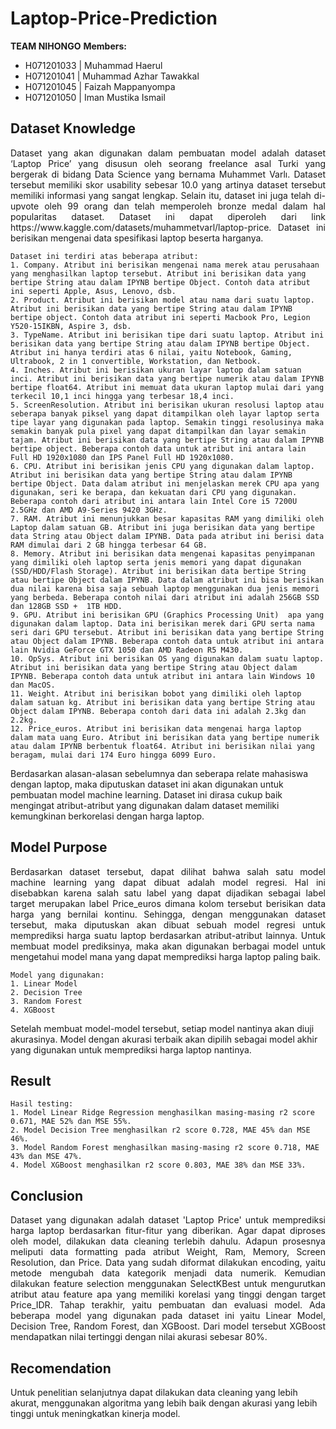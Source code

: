 # Laptop-Price-Prediction
**TEAM NIHONGO**
**Members:**
- H071201033 | Muhammad Haerul
- H071201041 | Muhammad Azhar Tawakkal
- H071201045 | Faizah Mappanyompa
- H071201050 | Iman Mustika Ismail

## Dataset Knowledge
<p align="justify">
Dataset yang akan digunakan dalam pembuatan model adalah dataset ‘Laptop Price’ yang disusun oleh seorang freelance asal Turki yang bergerak di bidang Data Science yang bernama Muhammet Varlı. Dataset tersebut memiliki skor usability sebesar 10.0 yang artinya dataset tersebut memiliki informasi yang sangat lengkap. Selain itu, dataset ini juga telah di-upvote oleh 99 orang dan telah memperoleh bronze medal dalam hal popularitas dataset. Dataset ini dapat diperoleh dari link https://www.kaggle.com/datasets/muhammetvarl/laptop-price. Dataset ini berisikan mengenai data spesifikasi laptop beserta harganya. 
	
	Dataset ini terdiri atas beberapa atribut:
	1. Company. Atribut ini berisikan mengenai nama merek atau perusahaan yang menghasilkan laptop tersebut. Atribut ini berisikan data yang bertipe String atau dalam IPYNB bertipe Object. Contoh data atribut ini seperti Apple, Asus, Lenovo, dsb. 
	2. Product. Atribut ini berisikan model atau nama dari suatu laptop. Atribut ini berisikan data yang bertipe String atau dalam IPYNB bertipe object. Contoh data atribut ini seperti Macbook Pro, Legion Y520-15IKBN, Aspire 3, dsb.
	3. TypeName. Atribut ini berisikan tipe dari suatu laptop. Atribut ini berisikan data yang bertipe String atau dalam IPYNB bertipe Object. Atribut ini hanya terdiri atas 6 nilai, yaitu Notebook, Gaming, Ultrabook, 2 in 1 convertible, Workstation, dan Netbook.
	4. Inches. Atribut ini berisikan ukuran layar laptop dalam satuan inci. Atribut ini berisikan data yang bertipe numerik atau dalam IPYNB bertipe float64. Atribut ini memuat data ukuran laptop mulai dari yang terkecil 10,1 inci hingga yang terbesar 18,4 inci.
	5. ScreenResolution. Atribut ini berisikan ukuran resolusi laptop atau seberapa banyak piksel yang dapat ditampilkan oleh layar laptop serta tipe layar yang digunakan pada laptop. Semakin tinggi resolusinya maka semakin banyak pula pixel yang dapat ditampilkan dan layar semakin tajam. Atribut ini berisikan data yang bertipe String atau dalam IPYNB bertipe object. Beberapa contoh data untuk atribut ini antara lain Full HD 1920x1080 dan IPS Panel Full HD 1920x1080.
	6. CPU. Atribut ini berisikan jenis CPU yang digunakan dalam laptop. Atribut ini berisikan data yang bertipe String atau dalam IPYNB bertipe Object. Data dalam atribut ini menjelaskan merek CPU apa yang digunakan, seri ke berapa, dan kekuatan dari CPU yang digunakan. Beberapa contoh dari atribut ini antara lain Intel Core i5 7200U 2.5GHz dan AMD A9-Series 9420 3GHz.
	7. RAM. Atribut ini menunjukkan besar kapasitas RAM yang dimiliki oleh Laptop dalam satuan GB. Atribut ini juga berisikan data yang bertipe data String atau Object dalam IPYNB. Data pada atribut ini berisi data RAM dimulai dari 2 GB hingga terbesar 64 GB.
	8. Memory. Atribut ini berisikan data mengenai kapasitas penyimpanan yang dimiliki oleh laptop serta jenis memori yang dapat digunakan (SSD/HDD/Flash Storage). Atribut ini berisikan data bertipe String atau bertipe Object dalam IPYNB. Data dalam atribut ini bisa berisikan dua nilai karena bisa saja sebuah laptop menggunakan dua jenis memori yang berbeda. Beberapa contoh nilai dari atribut ini adalah 256GB SSD dan 128GB SSD +  1TB HDD.
	9. GPU. Atribut ini berisikan GPU (Graphics Processing Unit)  apa yang digunakan dalam laptop. Data ini berisikan merek dari GPU serta nama seri dari GPU tersebut. Atribut ini berisikan data yang bertipe String atau Object dalam IPYNB. Beberapa contoh data untuk atribut ini antara lain Nvidia GeForce GTX 1050 dan AMD Radeon R5 M430.
	10. OpSys. Atribut ini berisikan OS yang digunakan dalam suatu laptop. Atribut ini berisikan data yang bertipe String atau Object dalam IPYNB. Beberapa contoh data untuk atribut ini antara lain Windows 10 dan MacOS.
	11. Weight. Atribut ini berisikan bobot yang dimiliki oleh laptop dalam satuan kg. Atribut ini berisikan data yang bertipe String atau Object dalam IPYNB. Beberapa contoh dari data ini adalah 2.3kg dan 2.2kg.
	12. Price_euros. Atribut ini berisikan data mengenai harga laptop dalam mata uang Euro. Atribut ini berisikan data yang bertipe numerik atau dalam IPYNB berbentuk float64. Atribut ini berisikan nilai yang beragam, mulai dari 174 Euro hingga 6099 Euro.
		
Berdasarkan alasan-alasan sebelumnya dan seberapa relate mahasiswa dengan laptop, maka diputuskan dataset ini akan digunakan untuk pembuatan model machine learning. Dataset ini dirasa cukup baik mengingat atribut-atribut yang digunakan dalam dataset memiliki kemungkinan berkorelasi dengan harga laptop.
</p>

## Model Purpose
<p align="justify">
Berdasarkan dataset tersebut, dapat dilihat bahwa salah satu model machine learning yang dapat dibuat adalah model regresi. Hal ini disebabkan karena salah satu label yang dapat dijadikan sebagai label target merupakan label Price_euros dimana kolom tersebut berisikan data harga yang bernilai kontinu. Sehingga, dengan menggunakan dataset tersebut, maka diputuskan akan dibuat sebuah model regresi untuk memprediksi harga suatu laptop berdasarkan atribut-atribut lainnya.
	Untuk membuat model prediksinya, maka akan digunakan berbagai model untuk mengetahui model mana yang dapat memprediksi harga laptop paling baik. 
	
	Model yang digunakan:
	1. Linear Model
	2. Decision Tree
	3. Random Forest
	4. XGBoost

Setelah membuat model-model tersebut, setiap model nantinya akan diuji akurasinya. Model dengan akurasi terbaik akan dipilih sebagai model akhir yang digunakan untuk memprediksi harga laptop nantinya.
</p>

## Result
<p align="justify">
	
	Hasil testing: 
	1. Model Linear Ridge Regression menghasilkan masing-masing r2 score 0.671, MAE 52% dan MSE 55%. 
	2. Model Decision Tree menghasilkan r2 score 0.728, MAE 45% dan MSE 46%. 
	3. Model Random Forest menghasilkan masing-masing r2 score 0.718, MAE 43% dan MSE 47%. 
	4. Model XGBoost menghasilkan r2 score 0.803, MAE 38% dan MSE 33%. 
</p>

## Conclusion
<p align="justify">
Dataset yang digunakan adalah dataset 'Laptop Price' untuk memprediksi harga laptop berdasarkan fitur-fitur yang diberikan. Agar dapat diproses oleh model, dilakukan data cleaning terlebih dahulu. Adapun prosesnya meliputi data formatting pada atribut Weight, Ram, Memory, Screen Resolution, dan Price. Data yang sudah diformat dilakukan encoding, yaitu metode mengubah data kategorik menjadi data numerik. Kemudian dilakukan feature selection menggunakan SelectKBest untuk mengurutkan atribut atau feature apa yang memiliki korelasi yang tinggi dengan target Price_IDR. Tahap terakhir, yaitu pembuatan dan evaluasi model. Ada beberapa model yang digunakan pada dataset ini yaitu Linear Model, Decision Tree, Random Forest, dan XGBoost. Dari model tersebut XGBoost mendapatkan nilai tertinggi dengan nilai akurasi sebesar 80%.
</p>

## Recomendation
Untuk penelitian selanjutnya dapat dilakukan data cleaning yang lebih akurat, menggunakan algoritma yang lebih baik dengan akurasi yang lebih tinggi untuk meningkatkan kinerja model. 
</p>


